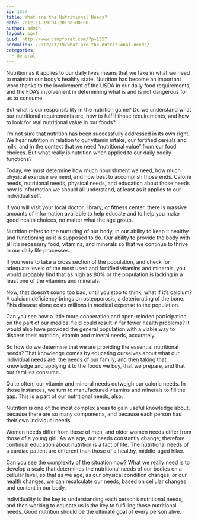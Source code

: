 ```yaml
---
id: 1357
title: What are the Nutritional Needs?
date: 2012-11-19T04:20:00+00:00
author: admin
layout: post
guid: http://www.campforet.com/?p=1357
permalink: /2012/11/19/what-are-the-nutritional-needs/
categories:
  - General
---
```

Nutrition as it applies to our daily lives means that we take in what we need to maintain our body’s healthy state. Nutrition has become an important word thanks to the involvement of the USDA in our daily food requirements, and the FDA’s involvement in determining what is and is not dangerous for us to consume.

But what is our responsibility in the nutrition game? Do we understand what our nutritional requirements are, how to fulfill those requirements, and how to look for real nutritional value in our foods?

I’m not sure that nutrition has been successfully addressed in its own right. We hear nutrition in relation to our vitamin intake, our fortified cereals and milk, and in the context that we need “nutritional value” from our food choices. But what really is nutrition when applied to our daily bodily functions?

Today, we must determine how much nourishment we need, how much physical exercise we need, and how best to accomplish those ends. Calorie needs, nutritional needs, physical needs, and education about those needs now is information we should all understand, at least as it applies to our individual self.

If you will visit your local doctor, library, or fitness center, there is massive amounts of information available to help educate and to help you make good health choices, no matter what the age group.

Nutrition refers to the nurturing of our body, in our ability to keep it healthy and functioning as it is supposed to do. Our ability to provide the body with all it’s necessary food, vitamins, and minerals so that we continue to thrive in our daily life processes.

If you were to take a cross section of the population, and check for adequate levels of the most used and fortified vitamins and minerals, you would probably find that as high as 80% or the population is lacking in a least one of the vitamins and minerals.

Now, that doesn’t sound too bad, until you stop to think, what if it’s calcium? A calcium deficiency brings on osteoporosis, a deteriorating of the bone. This disease alone costs millions in medical expense to the population.

Can you see how a little more cooperation and open-minded participation on the part of our medical field could result in far fewer health problems? It would also have provided the general population with a viable way to discern their nutrition, vitamin and mineral needs, accurately.

So how do we determine that we are providing the essential nutritional needs? That knowledge comes by educating ourselves about what our individual needs are, the needs of our family, and then taking that knowledge and applying it to the foods we buy, that we prepare, and that our families consume.

Quite often, our vitamin and mineral needs outweigh our caloric needs. In those instances, we turn to manufactured vitamins and minerals to fill the gap. This is a part of our nutritional needs, also.

Nutrition is one of the most complex areas to gain useful knowledge about, because there are so many components, and because each person has their own individual needs.

Women needs differ from those of men, and older women needs differ from those of a young girl. As we age, our needs constantly change; therefore continual education about nutrition is a fact of life. The nutritional needs of a cardiac patient are different than those of a healthy, middle-aged hiker.

Can you see the complexity of the situation now? What we really need is to develop a scale that determines the nutritional needs of our bodies on a cellular level, so that as we age, as our physical condition changes, or our health changes, we can recalculate our needs, based on cellular changes and content in our body.

Individuality is the key to understanding each person’s nutritional needs, and then working to educate us is the key to fulfilling those nutritional needs. Good nutrition should be the ultimate goal of every person alive.